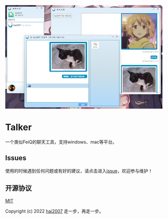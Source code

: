 <img src='./view.png' />

# Talker
一个类似FeiQ的聊天工具，支持windows、mac等平台。

## Issues
使用的时候遇到任何问题或有好的建议，请点击进入[issue](https://github.com/hai2007/talker/issues)，欢迎参与维护！

开源协议
---------------------------------------
[MIT](https://github.com/hai2007/talker/blob/master/LICENSE)

Copyright (c) 2022 [hai2007](https://hai2007.github.io/SweetHome/) 走一步，再走一步。
